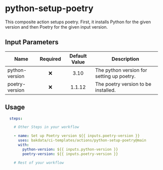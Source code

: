 # python-setup-poetry

This composite action setups poetry. First, it installs Python for the given version and then Poetry for the given input
version.

## Input Parameters

| Name           | Required | Default Value | Description                               |
|----------------|:--------:|:-------------:|-------------------------------------------|
| python-version |    ❌     |     3.10      | The python version for setting up poetry. |
| poetry-version |    ❌     |    1.1.12     | The poetry version to be installed.       |

## Usage

```yaml
  steps:

    # Other Steps in your workflow

    - name: Set up Poetry version ${{ inputs.poetry-version }}
      uses: bakdata/ci-templates/actions/python-setup-poetry@main
      with:
        python-version: ${{ inputs.python-version }}
        poetry-version: ${{ inputs.poetry-version }}

    # Rest of your workflow
```